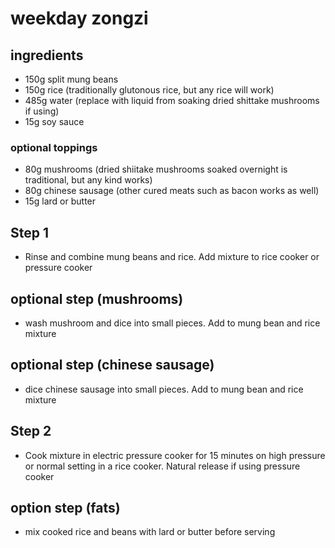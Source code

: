 # weekday zongzi

## ingredients

- 150g split mung beans
- 150g rice (traditionally glutonous rice, but any rice will work)
- 485g water (replace with liquid from soaking dried shittake mushrooms if using)
- 15g soy sauce

### optional toppings
- 80g mushrooms (dried shiitake mushrooms soaked overnight is traditional, but any kind works)
- 80g chinese sausage (other cured meats such as bacon works as well)
- 15g lard or butter


## Step 1

- Rinse and combine mung beans and rice. Add mixture to rice cooker or pressure cooker

## optional step (mushrooms)

- wash mushroom and dice into small pieces. Add to mung bean and rice mixture

## optional step (chinese sausage)

- dice chinese sausage into small pieces. Add to mung bean and rice mixture

## Step 2

- Cook mixture in electric pressure cooker for 15 minutes on high pressure or normal setting in a rice cooker. Natural release if using pressure cooker

## option step (fats)

- mix cooked rice and beans with lard or butter before serving
